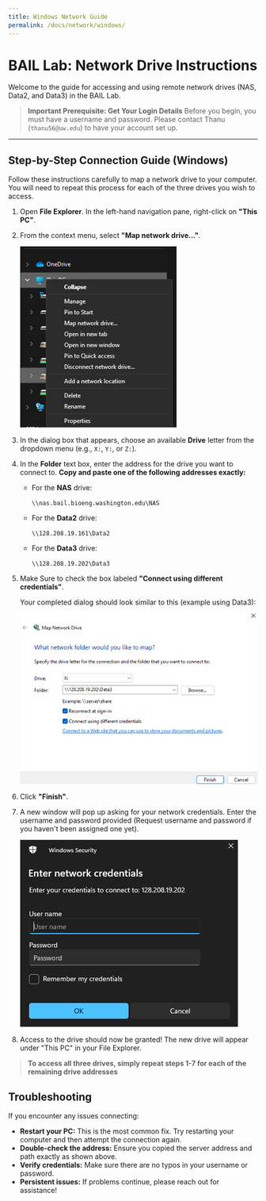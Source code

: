 ```yaml
---
title: Windows Network Guide
permalink: /docs/network/windows/
---
```


# BAIL Lab: Network Drive Instructions

Welcome to the guide for accessing and using remote network drives (NAS, Data2, and Data3) in the BAIL Lab.

> **Important Prerequisite: Get Your Login Details**
> Before you begin, you must have a username and password. Please contact Thanu (`thanu56@uw.edu`) to have your account set up.

---

## Step-by-Step Connection Guide (Windows)

Follow these instructions carefully to map a network drive to your computer. You will need to repeat this process for each of the three drives you wish to access.

1.  Open **File Explorer**. In the left-hand navigation pane, right-click on **"This PC"**.
2.  From the context menu, select **"Map network drive..."**.

    ![Screenshot of right-clicking 'This PC'](./assets/images/image1.png)

3.  In the dialog box that appears, choose an available **Drive** letter from the dropdown menu (e.g., `X:`, `Y:`, or `Z:`).

4.  In the **Folder** text box, enter the address for the drive you want to connect to. **Copy and paste one of the following addresses exactly:**

    *   For the **NAS** drive:
        ```
        \\nas.bail.bioeng.washington.edu\NAS
        ```
    *   For the **Data2** drive:
        ```
        \\128.208.19.161\Data2
        ```
    *   For the **Data3** drive:
        ```
        \\128.208.19.202\Data3
        ```

5.  Make Sure to check the box labeled **"Connect using different credentials"**.

    Your completed dialog should look similar to this (example using Data3):

    ![Screenshot of the completed 'Map Network Drive' dialog'](./assets/images/image2.png)

6.  Click **"Finish"**.

7.  A new window will pop up asking for your network credentials. Enter the username and password provided (Request username and password if you haven't been assigned one yet).

    ![Screenshot of the Windows Security login prompt](./assets/images/image3.png)

8.  Access to the drive should now be granted! The new drive will appear under "This PC" in your File Explorer.

> **To access all three drives, simply repeat steps 1-7 for each of the remaining drive addresses**

## Troubleshooting

If you encounter any issues connecting:
*   **Restart your PC:** This is the most common fix. Try restarting your computer and then attempt the connection again.
*   **Double-check the address:** Ensure you copied the server address and path exactly as shown above.
*   **Verify credentials:** Make sure there are no typos in your username or password.
*   **Persistent issues:** If problems continue, please reach out for assistance!
